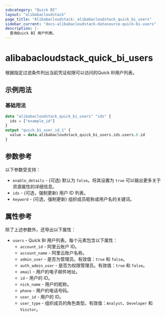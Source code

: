 ```yaml
---
subcategory: "Quick BI"
layout: "alibabacloudstack"
page_title: "Alibabacloudstack: alibabacloudstack_quick_bi_users"
sidebar_current: "docs-alibabacloudstack-datasource-quick-bi-users"
description: |-
  查询Quick BI 用户列表。
---
```


# alibabacloudstack_quick_bi_users

根据指定过滤条件列出当前凭证权限可以访问的Quick BI用户列表。


## 示例用法

### 基础用法

```terraform
data "alibabacloudstack_quick_bi_users" "ids" {
  ids = ["example_id"]
}
output "quick_bi_user_id_1" {
  value = data.alibabacloudstack_quick_bi_users.ids.users.0.id
}
```

## 参数参考

以下参数受支持：

* `enable_details` - (可选) 默认为 `false`。将其设置为 `true` 可以输出更多关于资源属性的详细信息。
* `ids` - (可选，强制更新) 用户 ID 列表。
* `keyword` - (可选，强制更新) 组织成员昵称或用户名的关键词。

## 属性参考

除了上述参数外，还导出以下属性：

* `users` - Quick BI 用户列表。每个元素包含以下属性：
    * `account_id` - 阿里云账户 ID。
    * `account_name` - 阿里云账户名称。
    * `admin_user` - 是否为管理员。有效值：`true` 和 `false`。
    * `auth_admin_user` - 是否为权限管理员。有效值：`true` 和 `false`。
    * `email` - 用户的电子邮件地址。
    * `id` - 用户的 ID。
    * `nick_name` - 用户的昵称。
    * `phone` - 用户的电话号码。
    * `user_id` - 用户的 ID。
    * `user_type` - 组织成员的角色类型。有效值：`Analyst`、`Developer` 和 `Visitor`。